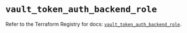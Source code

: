 # `vault_token_auth_backend_role`

Refer to the Terraform Registry for docs: [`vault_token_auth_backend_role`](https://registry.terraform.io/providers/hashicorp/vault/4.2.0/docs/resources/token_auth_backend_role).
